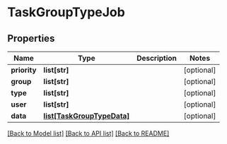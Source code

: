 # TaskGroupTypeJob

## Properties
Name | Type | Description | Notes
------------ | ------------- | ------------- | -------------
**priority** | **list[str]** |  | [optional] 
**group** | **list[str]** |  | [optional] 
**type** | **list[str]** |  | [optional] 
**user** | **list[str]** |  | [optional] 
**data** | [**list[TaskGroupTypeData]**](TaskGroupTypeData.md) |  | [optional] 

[[Back to Model list]](../README.md#documentation-for-models) [[Back to API list]](../README.md#documentation-for-api-endpoints) [[Back to README]](../README.md)


